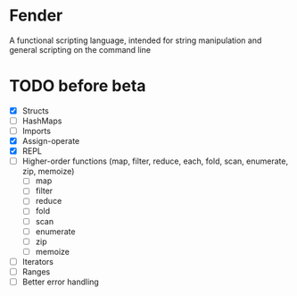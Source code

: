 # Fender
A functional scripting language, intended for string manipulation and general scripting on the command line

# TODO before beta
- [x] Structs
- [ ] HashMaps
- [ ] Imports
- [x] Assign-operate
- [x] REPL
- [ ] Higher-order functions (map, filter, reduce, each, fold, scan, enumerate, zip, memoize)
  - [ ] map
  - [ ] filter
  - [ ] reduce
  - [ ] fold
  - [ ] scan
  - [ ] enumerate
  - [ ] zip
  - [ ] memoize
- [ ] Iterators
- [ ] Ranges
- [ ] Better error handling
